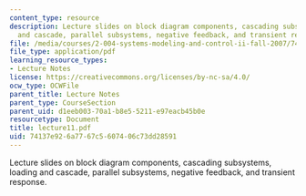 ```yaml
---
content_type: resource
description: Lecture slides on block diagram components, cascading subsystems, loading
  and cascade, parallel subsystems, negative feedback, and transient response.
file: /media/courses/2-004-systems-modeling-and-control-ii-fall-2007/74137e926a7767c5607406c73dd28591_lecture11.pdf
file_type: application/pdf
learning_resource_types:
- Lecture Notes
license: https://creativecommons.org/licenses/by-nc-sa/4.0/
ocw_type: OCWFile
parent_title: Lecture Notes
parent_type: CourseSection
parent_uid: d1eeb003-70a1-b8e5-5211-e97eacb45b0e
resourcetype: Document
title: lecture11.pdf
uid: 74137e92-6a77-67c5-6074-06c73dd28591
---
```

Lecture slides on block diagram components, cascading subsystems, loading and cascade, parallel subsystems, negative feedback, and transient response.